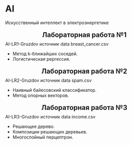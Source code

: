 # AI
Искусственный интеллект в электроэнергетике

<h2 style="text-align: center;line-height: 20%;">Лабораторная работа №1</h2>
AI-LR1-Gruzdov источник data breast_cancer.csv
<ul>
<li>Метод k-ближайших соседей.</li>
<li>Логистическая рергессия.</li>
</ul>
<h2 style="text-align: center;line-height: 20%;">Лабораторная работа №2</h2>
AI-LR2-Gruzdov источник data spam.csv
<ul>
<li>Наивный байесовский классификатор.</li>
<li>Метод опорных векторов.</li>
</ul>
<h2 style="text-align: center;line-height: 20%;">Лабораторная работа №3</h2>
AI-LR3-Gruzdov источник data income.csv
<ul>
<li>Решающее дерево.</li>
<li>Композиции решающих деревьев.</li>
<li>Многослойный перцептрон.</li>
</ul>